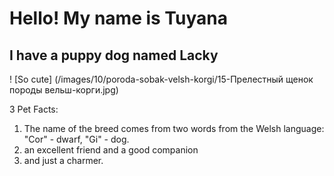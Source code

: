 # Hello! My name is Tuyana

## I have a puppy dog named Lacky

! [So cute] (/images/10/poroda-sobak-velsh-korgi/15-Прелестный щенок породы вельш-корги.jpg)


3 Pet Facts:
1. The name of the breed comes from two words from the Welsh language: "Cor" - dwarf, "Gi" - dog.
2. an excellent friend and a good companion
3. and just a charmer.
